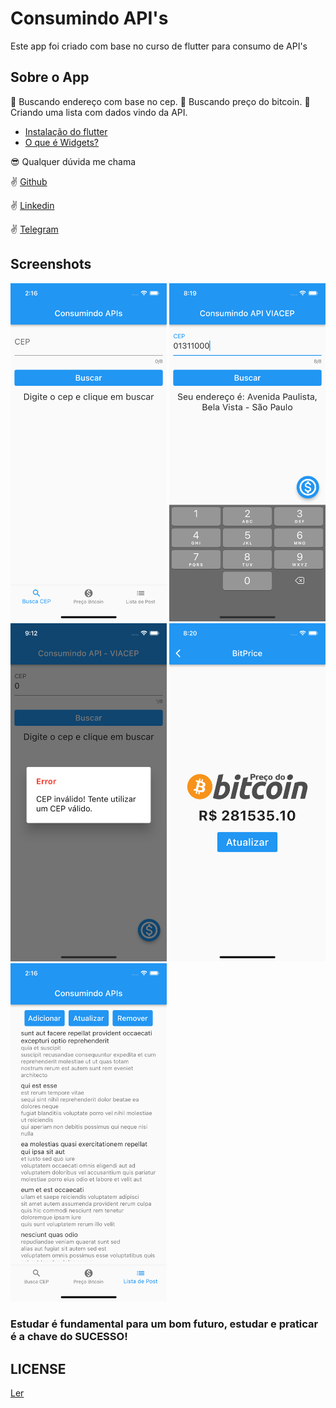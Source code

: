 # Consumindo API's

Este app foi criado com base no curso de flutter para consumo de API's

## Sobre o App

:iphone: Buscando endereço com base no cep.
:iphone: Buscando preço do bitcoin.
:iphone: Criando uma lista com dados vindo da API.

- [Instalação do flutter](https://flutter.dev/docs/get-started)
- [O que é Widgets?](https://flutter.dev/docs/development/ui/widgets)

:sunglasses: Qualquer dúvida me chama

:v: [Github](https://github.com/DuhAlonso)

:v: [Linkedin](https://www.linkedin.com/in/eduardo-alonso-685509b7/)

:v: [Telegram](https://t.me/duhalonso)

## Screenshots

<img src="https://github.com/DuhAlonso/basic_app_request_api/blob/master/screenshot/Screen1.png" width="250"> <img src="https://github.com/DuhAlonso/basic_app_request_api/blob/master/screenshot/Screen2.png" width="250"> <img src="https://github.com/DuhAlonso/basic_app_request_api/blob/master/screenshot/Screen3.png" width="250"> 
<img src="https://github.com/DuhAlonso/basic_app_request_api/blob/master/screenshot/Screen4.png" width="250"> <img src="https://github.com/DuhAlonso/basic_app_request_api/blob/master/screenshot/Screen5.png" width="250">

### Estudar é fundamental para um bom futuro, estudar e praticar é a chave do SUCESSO!

## LICENSE

[Ler](https://github.com/DuhAlonso/basic_app_request_api/blob/master/LICENSE.md)
